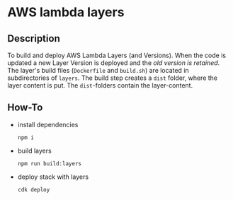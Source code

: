 AWS lambda layers
===

## Description

To build and deploy AWS Lambda Layers (and Versions). When the code is updated a new Layer Version is deployed and the _old version is retained_.
The layer's build files (`Dockerfile` and `build.sh`) are located in subdirectories of `layers`.
The build step creates a `dist` folder, where the layer content is put. The `dist`-folders contain the layer-content.

## How-To

- install dependencies
    ```shell
    npm i
    ```
- build layers
    ```shell
    npm run build:layers
    ```
- deploy stack with layers
    ```shell
    cdk deploy
    ```

